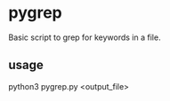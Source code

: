 # pygrep

Basic script to grep for keywords in a file. 

## usage

python3 pygrep.py <output_file> <keyword1> <keyword2> 

